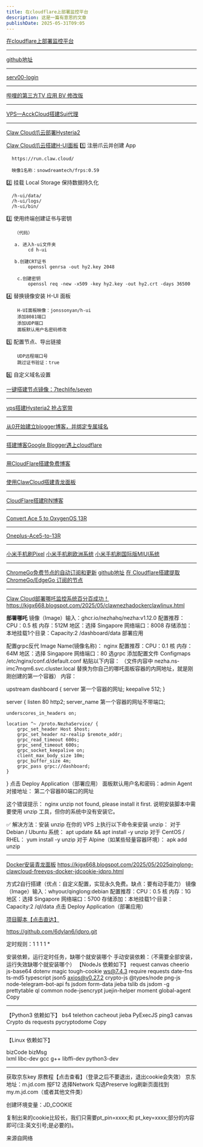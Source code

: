 ```yaml
---
title: 在cloudflare上部署监控平台
description: 这是一篇有意思的文章
publishDate: 2025-05-31T09:05
---
```

[在cloudflare上部署监控平台](https://www.youtube.com/watch?v=jisEpcqDego "在cloudflare上部署监控平台")

----------------------------------------------------------

[github地址](https://github.com/zaunist/xugou "github地址")

----------------------------------------------------------

[serv00-login](https://github.com/WowYiJiu/serv00-login "serv00-login")

----------------------------------------------------------

[哔哩的第三方TV 应用 BV 修改版](https://github.com/Frost819/bv "哔哩哔哩 的第三方 Android TV 应用 BV 的个人修改版")

----------------------------------------------------------

[VPS—AcckCloud搭建Sui代理](https://www.youtube.com/watch?v=NUyJe0w59io "VPS—AcckCloud搭建Sui代理")

----------------------------------------------------------
[Claw Cloud爪云部署Hysteria2](https://www.youtube.com/watch?v=WSlXh8vz2I4 "Claw Cloud爪云部署Hysteria2")

[Claw Cloud爪云搭建H-UI面板](https://www.youtube.com/watch?v=lr4Ory3MtQM "Claw Cloud爪云搭建H-UI面板")
1️⃣ 注册爪云并创建 App

      https://run.claw.cloud/

      映像1名称：snowdreamtech/frps:0.59

2️⃣ 挂载 Local Storage 保持数据持久化

      /h-ui/data/
      /h-ui/logs/
      /h-ui/bin/

3️⃣ 使用终端创建证书与密钥

       （代码）

       a. 进入h-ui文件夹
            cd h-ui

       b.创建CRT证书
            openssl genrsa -out hy2.key 2048

        c.创建密钥
            openssl req -new -x509 -key hy2.key -out hy2.crt -days 36500

4️⃣ 替换镜像安装 H-UI 面板

        H-UI面板映像：jonssonyan/h-ui
        添加8081端口
        添加UDP端口
        面板默认用户名密码修改

5️⃣ 配置节点、导出链接

        UDP远程端口号
        跳过证书验证：true

6️⃣ 自定义域名设置



[一键搭建节点镜像：7techlife/seven](https://www.youtube.com/watch?v=feVB38bQqLM "一键搭建节点镜像：7techlife/seven")

----------------------------------------------------------
[vps搭建Hysteria2 抢占宽带](https://www.youtube.com/watch?v=ttqOSrIlL48&t=13s "vps搭建Hysteria2 抢占宽带")

----------------------------------------------------------
[从0开始建立blogger博客，并绑定专属域名](https://www.youtube.com/watch?v=exZxPjH7oKc "从0开始建立自己的blogger博客，并绑定自己的专属域名")

----------------------------------------------------------
[搭建博客Google Blogger遇上cloudflare](https://www.youtube.com/watch?v=f_x8ZZpZeUE "搭建博客Google Blogger遇上cloudflare")

----------------------------------------------------------
[用CloudFlare搭建免费博客](https://www.youtube.com/watch?v=fU9TQ06aGhw&t=469s "用CloudFlare搭建免费博客")

----------------------------------------------------------
[使用ClawCloud搭建青龙面板](https://www.youtube.com/watch?v=wbzvWZydJpA "使用ClawCloud搭建青龙面板")

----------------------------------------------------------
[CloudFlare搭建RIN博客](https://www.youtube.com/watch?v=Zij4EcehANk&t=3s "CloudFlare搭建RIN博客")

----------------------------------------------------------
[Convert Ace 5 to OxygenOS 13R](https://www.youtube.com/watch?v=Y7dY0iRZ0x0 "Convert Ace 5 to OxygenOS 13R")

----------------------------------------------------------
[Oneplus-Ace5-to-13R](https://github.com/kinginu/Oneplus-Ace5-to-13R "Oneplus-Ace5-to-13R")

----------------------------------------------------------
[小米手机刷Pixel](https://www.youtube.com/watch?v=9ZoTWkjMcpg "小米手机刷Pixel")
[小米手机刷欧洲系统](https://www.youtube.com/watch?v=cAb2dmHwzMs "小米手机刷欧洲系统")
[小米手机刷国际版MIUI系统](https://www.youtube.com/watch?v=tibiujxNTfE "小米手机刷国际版MIUI系统")

----------------------------------------------------------
[ChromeGo免费节点的自动订阅和更新](https://www.youtube.com/watch?v=L8BPhUPfdbg "ChromeGo免费节点的自动订阅和更新")
[github地址](https://github.com/shiteThings/extractNodes/blob/main/index.js "github地址")
[在 Cloudflare搭建提取 ChromeGo/EdgeGo 订阅的节点](https://github.com/FFLLZZ/chromego_to_sub "在 Cloudflare搭建提取 ChromeGo/EdgeGo 订阅的节点")

----------------------------------------------------------
[Claw Cloud部署哪吒监控系统百分百成功！](https://www.youtube.com/watch?v=3UJ-CBW70N4 "Claw Cloud部署哪吒监控系统百分百成功！")
https://kjgx668.blogspot.com/2025/05/clawnezhadockerclawlinux.html

**部署哪吒**
镜像（Image）输入：ghcr.io/nezhahq/nezha:v1.12.0
配置推荐：CPU：0.5 核 内存：512M 地区：选择 Singapore
网络端口：8008
存储添加：本地挂载1个目录：Capacity:2
/dashboard/data
部署应用

配置grpc反代
Image Name(镜像名称)： nginx
配置推荐：CPU：0.1 核 内存：64M 地区：选择 Singapore
网络端口：80  选grpc
添加配置文件 Configmaps
/etc/nginx/conf.d/default.conf
粘贴以下内容：
（文件内容中 nezha.ns-imc7mqm6.svc.cluster.local 替换为你自己的哪吒面板容器的内网地址，就是刚刚创建的第一个容器）
内容：

upstream dashboard {
    server 第一个容器的网址;
    keepalive 512;
}

server {
    listen 80 http2;
    server_name 第一个容器的网址不带端口;

    underscores_in_headers on;

    location ^~ /proto.NezhaService/ {
        grpc_set_header Host $host;
        grpc_set_header nz-realip $remote_addr;
        grpc_read_timeout 600s;
        grpc_send_timeout 600s;
        grpc_socket_keepalive on;
        client_max_body_size 10m;
        grpc_buffer_size 4m;
        grpc_pass grpc://dashboard;
    }
}
点击 Deploy Application（部署应用）
面板默认用户名和密码：admin
Agent对接地址： 第二个容器80端口的网址

这个错误提示：
nginx
unzip not found, please install it first.
说明安装脚本中需要使用 unzip 工具，但你的系统中没有安装它。

✅ 解决方法：安装 unzip
在你的 VPS 上执行以下命令来安装 unzip：
对于 Debian / Ubuntu 系统：
apt update && apt install -y unzip
对于 CentOS / RHEL：
yum install -y unzip
对于 Alpine（如某些轻量容器环境）：
apk add unzip

--------------------------------------------------------

[Docker安装青龙面板](https://www.youtube.com/watch?v=xOb6dSuPdcA "Docker安装青龙面板")
https://kjgx668.blogspot.com/2025/05/2025qinglong-clawcloud-freevps-docker-jdcookie-jdpro.html

方式2自行搭建（优点：自定义配置，实现永久免费。缺点：要有动手能力）
镜像（Image）输入：whyour/qinglong:debian
配置推荐：CPU：0.5 核 内存：1G 地区：选择 Singapore
网络端口：5700 
存储添加：本地挂载1个目录：
Capacity:2
/ql/data
点击 Deploy Application（部署应用）

[项目脚本【点击直达】](https://github.com/6dylan6/jdpro "项目脚本【点击直达】")

https://github.com/6dylan6/jdpro.git 

定时规则：1 1 1 1 *

安装依赖，运行定时任务，缺哪个就安装哪个
手动安装依赖：（不需要全部安装，运行失效缺哪个就安装哪个）
【NodeJs 依赖如下】
request
canvas
cheerio
js-base64
dotenv
magic
tough-cookie
ws@7.4.3
require
requests
date-fns
ts-md5
typescript
json5
axios@v0.27.2
crypto-js
@types/node
png-js
node-telegram-bot-api
fs
jsdom
form-data
jieba
tslib
ds
jsdom -g
prettytable
ql
common
node-jsencrypt
juejin-helper
moment
global-agent
Copy

---------------------------------------------------------------

【Python3 依赖如下】
bs4
telethon
cacheout
jieba
PyExecJS
ping3
canvas
Crypto
ds
requests
pycryptodome
Copy

---------------------------------------------------------------

【Linux 依赖如下】

bizCode
bizMsg  
lxml
libc-dev
gcc
g++
libffi-dev
python3-dev

---------------------------------------------------------------
获取京东key
原教程【点击查看】（登录之后不要退出，退出cookie会失效）
京东地址：m.jd.com 按F12 选择Network 勾选Preserve log刷新页面找到my.m.jd.com（或者其他文件类）

创建环境变量：JD_COOKIE

复制出来的cookie比较长，我们只需要pt_pin=xxxx;和 pt_key=xxxx;部分的内容即可(注:英文引号;是必要的)。




















来源自网络
